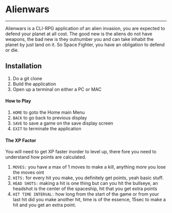 # Alienwars 
----
 Alienwars is a CLI-RPG application of an alien invasion, you are expected to defend your planet at all cost.
 The good new is the aliens do not have weapons, the bad new is they outnumber you and can take inhabit the planet by just land on it.
 So Space Fighter, you have an obligation to defend or die.

## Installation

> 
1. Do a git clone
2. Build the application
3. Open up a terminal on either a PC or MAC



####  How to Play
>
1. ``HOME`` to goto the Home main Menu
2. ``BACK`` to go back to previous display
3. ``SAVE`` to save a game on the save display screen
4. ``EXIT`` to terminate the application


####  The XP Factor

You will need to get XP faster inorder to level up, there fore you need to understand how points are calculated.
1. ``MOVES:`` you have a max of 1 moves to make a kill, anything more you lose the moves oint
2. ``HITS:``  for every hit you make, you definitely get points, yeah basic stuff.
3. ``HEAD SHOTS:``  making a hit is one thing but can you hit the bullseye, an headshot is the center of the spaceship, hit that you get extra points
4. ``HIT TIME INTERVAL:`` how long from the start of the game or from your last hit did you make another hit, time is of the essence, 15sec to make a hit and you get an extra point.

 